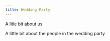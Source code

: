 ```yaml
---
title: Wedding Party
---
```


A litle bit about us

A little bit about the people in the wedding party
